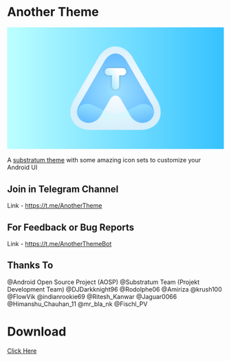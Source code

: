 # Another Theme

<img src="https://github.com/Mahmud0808/AnotherTheme/blob/master/app/src/main/res/drawable-xxhdpi/heroimage.png?raw=true">

A [substratum theme](https://www.xda-developers.com/substratum-hub/) with some amazing icon sets to customize your Android UI

## Join in Telegram Channel

Link - https://t.me/AnotherTheme

## For Feedback or Bug Reports

Link - https://t.me/AnotherThemeBot

## Thanks To

@Android Open Source Project (AOSP)
@Substratum Team (Projekt Development Team)
@DJDarkknight96
@Rodolphe06
@Amiriza
@krush100
@FlowVik
@indianrookie69
@Ritesh_Kanwar
@Jaguar0066
@Himanshu_Chauhan_11
@mr_bla_nk
@Fischl_PV

# Download

[Click Here](https://www.pling.com/p/1732643/)
